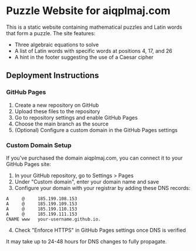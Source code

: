# Puzzle Website for aiqplmaj.com

This is a static website containing mathematical puzzles and Latin words that form a puzzle. The site features:

- Three algebraic equations to solve
- A list of Latin words with specific words at positions 4, 17, and 26
- A hint in the footer suggesting the use of a Caesar cipher

## Deployment Instructions

### GitHub Pages

1. Create a new repository on GitHub
2. Upload these files to the repository
3. Go to repository settings and enable GitHub Pages
4. Choose the main branch as the source
5. (Optional) Configure a custom domain in the GitHub Pages settings

### Custom Domain Setup

If you've purchased the domain aiqplmaj.com, you can connect it to your GitHub Pages site:

1. In your GitHub repository, go to Settings > Pages
2. Under "Custom domain", enter your domain name and save
3. Configure your domain with your registrar by adding these DNS records:

```
A     @     185.199.108.153
A     @     185.199.109.153
A     @     185.199.110.153
A     @     185.199.111.153
CNAME www   your-username.github.io.
```

4. Check "Enforce HTTPS" in GitHub Pages settings once DNS is verified

It may take up to 24-48 hours for DNS changes to fully propagate.